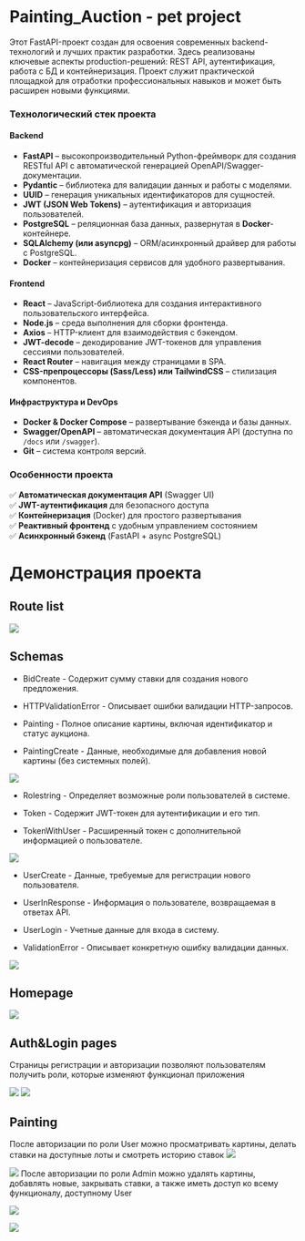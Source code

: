 # Painting_Auction - pet project
Этот FastAPI-проект создан для освоения современных backend-технологий и лучших практик разработки. Здесь реализованы ключевые аспекты production-решений: REST API, аутентификация, работа с БД и контейнеризация. Проект служит практической площадкой для отработки профессиональных навыков и может быть расширен новыми функциями.

### **Технологический стек проекта**  

#### **Backend**  
- **FastAPI** – высокопроизводительный Python-фреймворк для создания RESTful API с автоматической генерацией OpenAPI/Swagger-документации.  
- **Pydantic** – библиотека для валидации данных и работы с моделями.  
- **UUID** – генерация уникальных идентификаторов для сущностей.  
- **JWT (JSON Web Tokens)** – аутентификация и авторизация пользователей.  
- **PostgreSQL** – реляционная база данных, развернутая в **Docker**-контейнере.  
- **SQLAlchemy (или asyncpg)** – ORM/асинхронный драйвер для работы с PostgreSQL.  
- **Docker** – контейнеризация сервисов для удобного развертывания.  

#### **Frontend**  
- **React** – JavaScript-библиотека для создания интерактивного пользовательского интерфейса.  
- **Node.js** – среда выполнения для сборки фронтенда.  
- **Axios** – HTTP-клиент для взаимодействия с бэкендом.  
- **JWT-decode** – декодирование JWT-токенов для управления сессиями пользователей.  
- **React Router** – навигация между страницами в SPA.  
- **CSS-препроцессоры (Sass/Less) или TailwindCSS** – стилизация компонентов.  

#### **Инфраструктура и DevOps**  
- **Docker & Docker Compose** – развертывание бэкенда и базы данных.  
- **Swagger/OpenAPI** – автоматическая документация API (доступна по `/docs` или `/swagger`).  
- **Git** – система контроля версий.  

### **Особенности проекта**  
✅ **Автоматическая документация API** (Swagger UI)  
✅ **JWT-аутентификация** для безопасного доступа  
✅ **Контейнеризация** (Docker) для простого развертывания  
✅ **Реактивный фронтенд** с удобным управлением состоянием  
✅ **Асинхронный бэкенд** (FastAPI + async PostgreSQL)  

  
# Демонстрация проекта

## Route list
![](/project_imgs/routes.jpg)

## Schemas

- BidCreate - Содержит сумму ставки для создания нового предложения.

- HTTPValidationError - Описывает ошибки валидации HTTP-запросов.

- Painting - Полное описание картины, включая идентификатор и статус аукциона.

- PaintingCreate - Данные, необходимые для добавления новой картины (без системных полей).

![](/project_imgs/schemas1.jpg)

- Rolestring - Определяет возможные роли пользователей в системе.

- Token - Содержит JWT-токен для аутентификации и его тип.

- TokenWithUser - Расширенный токен с дополнительной информацией о пользователе.


![](/project_imgs/schemas2.jpg)

- UserCreate - Данные, требуемые для регистрации нового пользователя.

- UserInResponse - Информация о пользователе, возвращаемая в ответах API.

- UserLogin - Учетные данные для входа в систему.

- ValidationError - Описывает конкретную ошибку валидации данных.

![](/project_imgs/schemas3.jpg)

## Homepage
![](/project_imgs/homepage.jpg)

## Auth&Login pages
Страницы регистрации и авторизации позволяют пользователям получить роли, которые изменяют функционал приложения

![](/project_imgs/register.jpg)
![](/project_imgs/login.jpg)

## Painting

После авторизации по роли User можно просматривать картины, делать ставки на доступные лоты и смотреть историю ставок
![](/project_imgs/paintingUseritem.jpg)

![](/project_imgs/bidHistory.jpg)
После авторизации по роли Admin можно удалять картины, добавлять новые, закрывать ставки, а также иметь доступ ко всему функционалу, доступному User

![](/project_imgs/newpainting.jpg)

![](/project_imgs/paintingItem.jpg)
